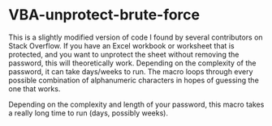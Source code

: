 # VBA-unprotect-brute-force

This is a slightly modified version of code I found by several contributors on Stack Overflow. If you have an Excel workbook or worksheet that is protected, and you want to unprotect the sheet without removing the password, this will theoretically work. Depending on the complexity of the password, it can take days/weeks to run. The macro loops through every possible combination of alphanumeric characters in hopes of guessing the one that works.

Depending on the complexity and length of your password, this macro takes a really long time to run (days, possibly weeks).

